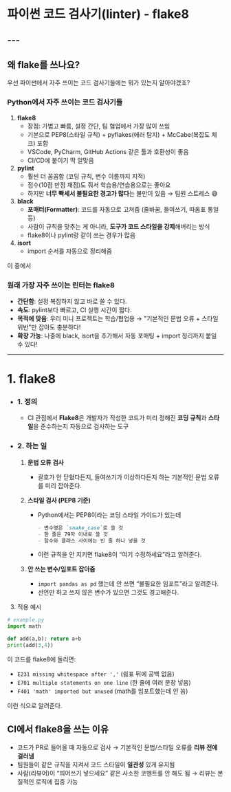 # **파이썬 코드 검사기(linter)** - flake8

## --- 

## 왜  flake를 쓰나요?



우선 파이썬에서 자주 쓰이는 코드 검사기들에는 뭐가 있는지 알아야겠죠?

### Python에서 자주 쓰이는 코드 검사기들

1. **flake8**
   - 장점: 가볍고 빠름, 설정 간단, 팀 협업에서 가장 많이 쓰임
   - 기본으로 PEP8(스타일 규칙) + pyflakes(에러 탐지) + McCabe(복잡도 체크) 포함
   - VSCode, PyCharm, GitHub Actions 같은 툴과 호환성이 좋음
   - CI/CD에 붙이기 딱 알맞음
2. **pylint**
   - 훨씬 더 꼼꼼함 (코딩 규칙, 변수 이름까지 지적)
   - 점수(10점 만점 채점)도 줘서 학습용/연습용으로는 좋아요
   - 하지만 **너무 빡세서 불필요한 경고가 많다**는 불만이 있음 → 팀원 스트레스 😅
3. **black**
   - **포매터(Formatter)**: 코드를 자동으로 고쳐줌 (줄바꿈, 들여쓰기, 따옴표 통일 등)
   - 사람이 규칙을 맞추는 게 아니라, **도구가 코드 스타일을 강제**해버리는 방식
   - flake8이나 pylint랑 같이 쓰는 경우가 많음
4. **isort**
   - import 순서를 자동으로 정리해줌



이 중에서

### 원래 가장 자주 쓰이는 린터는 flake8

- **간단함**: 설정 복잡하지 않고 바로 쓸 수 있다.
- **속도**: pylint보다 빠르고, CI 실행 시간이 짧다.
- **목적에 맞음**: 우리 미니 프로젝트는 학습/협업용 → "기본적인 문법 오류 + 스타일 위반"만 잡아도 충분하다!
- **확장 가능**: 나중에 black, isort을 추가해서 자동 포매팅 + import 정리까지 붙일 수 있다!



---

# 1. flake8

- ### 1. 정의

  - CI 관점에서 **Flake8**은 개발자가 작성한 코드가 미리 정해진 **코딩 규칙**과 **스타일**을 준수하는지 자동으로 검사하는 도구

    

- ### 2. 하는 일

  1. **문법 오류 검사**

     - 괄호가 안 닫혔다든지, 들여쓰기가 이상하다든지 하는 기본적인 문법 오류를 미리 잡아준다.

     

  2. **스타일 검사 (PEP8 기준)**

     - Python에서는 PEP8이라는 코딩 스타일 가이드가 있는데

       ```markdown
       - 변수명은 `snake_case`로 쓸 것
       - 한 줄은 79자 이내로 쓸 것
       - 함수와 클래스 사이에는 빈 줄 하나 넣을 것
       ```

     - 이런 규칙을 안 지키면 flake8이 “여기 수정하세요”라고 알려준다.

     

  3. **안 쓰는 변수/임포트 잡아줌**

     - `import pandas as pd` 했는데 안 쓰면 “불필요한 임포트”라고 알려준다.
     - 선언만 하고 쓰지 않은 변수가 있으면 그것도 경고해준다.

3. 적용 예시

```python
# example.py
import math

def add(a,b): return a+b
print(add(3,4))
```

이 코드를 flake8에 돌리면:

- `E231 missing whitespace after ','` (쉼표 뒤에 공백 없음)
- `E701 multiple statements on one line` (한 줄에 여러 문장 넣음)
- `F401 'math' imported but unused` (math를 임포트했는데 안 씀)

이런 식으로 알려준다.

##  CI에서 flake8을 쓰는 이유

- 코드가 PR로 들어올 때 자동으로 검사 → 기본적인 문법/스타일 오류를 **리뷰 전에 걸러냄**
- 팀원들이 같은 규칙을 지켜서 코드 스타일이 **일관성** 있게 유지됨
- 사람(리뷰어)이 “띄어쓰기 넣으세요” 같은 사소한 코멘트를 안 해도 됨 → 리뷰는 본질적인 로직에 집중 가능